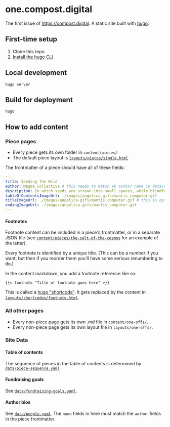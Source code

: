 # one.compost.digital

The first issue of https://compost.digital. A static site built with [hugo](https://https://gohugo.io/).

## First-time setup

1. Clone this repo
2. [Install the hugo CLI](https://gohugo.io/getting-started/installing/)

## Local development

```
hugo server
```

## Build for deployment

```
hugo
```

## How to add content

### Piece pages

- Every piece gets its own folder in `content/pieces/`.
- The default piece layout is [`layouts/pieces/single.html`](layouts/pieces/single.html)

The frontmatter of a piece should have all of these fields:

```yaml
---
title: Seeding the Wild
author: Magma Collective # this needs to match an author name in data/people.yaml
description: In which seeds are strewn into small spaces, while blindfolded, and holding three apricots between two butt cheeks.
tableOfContentsImageUrl: ./images/angelica-gifs/mantis_computer.gif
titleImageUrl: ./images/angelica-gifs/mantis_computer.gif # this is optional
endingImageUrl: ./images/angelica-gifs/mantis_computer.gif
---
```

#### Footnotes

Footnote content can be included in a piece's frontmatter, or in a separate JSON file (see [`content/pieces/the-salt-of-the-cosmos`](content/pieces/the-salt-of-the-cosmos) for an example of the latter).

Every footnote is identified by a unique title. (This can be a number if you want, but then if you reorder them you'll have some serious renumbering to do.)

In the content markdown, you add a footnote reference like so:

```
{{< footnote "Title of footnote goes here" >}}
```

This is called a [hugo "shortcode"](https://gohugo.io/content-management/shortcodes/). It gets replaced by the content in [`layouts/shortcodes/footnote.html`](layouts/shortcodes/footnote.html).

### All other pages

- Every non-piece page gets its own .md file in `content/one-offs/`.
- Every non-piece page gets its own layout file in `layouts/one-offs/`.

### Site Data

#### Table of contents

The sequence of pieces in the table of contents is determined by [`data/piece-sequence.yaml`](data/piece-sequence.yaml)

#### Fundraising goals

See [`data/fundraising-goals.yaml`](data/fundraising-goals.yaml).

#### Author bios

See [`data/people.yaml`](data/people.yaml). The `name` fields in here must match the `author` fields in the piece frontmatter.
